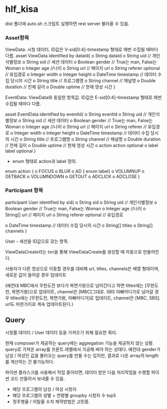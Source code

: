 # hlf_kisa

dist 폴더에 auto.sh 스크립트 실행하면 rest server 불러올 수 있음.

### Asset항목

ViewData: 시청 데이터. ID값은 V-sid[0:4]-timestamp 형태로 매번 수집될 때마다 다름.
asset ViewData identified by dataId{
  o String dataId
  o String uid // 개인식별정보
  o String sid // 세션 데이터
  o Boolean gender // True는 man, False는 Woman
  o Integer age //나이
  o String url // 페이지 url
  o String referer optional // 유입경로
  o Integer width
  o Integer height
  o DateTime timestamp // 데이터 수집 당시의 시간
  o String title // 프로그램명
  o String channel // 채널명
  o Double duration // 전체 길이
  o Double uptime // 현재 영상 시간
}


EventData: ViewData와 동일한 항목값. ID값은 E-sid[0:4]-timestamp 형태로 매번 수집될 때마다 다름.

asset EventData identified by eventId{
  o String eventId
  o String uid // 개인식별정보
  o String sid // 세션 데이터
  o Boolean gender // True는 man, False는 Woman
  o Integer age //나이
  o String url // 페이지 url
  o String referer // 유입경로
  o Integer width
  o Integer height
  o DateTime timestamp // 데이터 수집 당시의 시간
  o String title // 프로그램명
  o String channel // 채널명
  o Double duration // 전체 길이
  o Double uptime // 현재 영상 시간
  o action action optional
  o label label optional
}

+ enum 형태로 action과 label 정의.

enum action {
  o FOCUS
  o BLUR
  o AD
}
enum label{
  o VOLUMNUP
  o GETBACK
  o VOLUMNDOWN
  o GETOUT
  o ADCLICK
  o ADCLOSE
}


### Participant 항목

participant User identified by sid{
  o String sid
  o String uid // 개인식별정보
  o Boolean gender // True는 man, False는 Woman
  o Integer age //나이
  o String[] url // 페이지 url
  o String referer optional // 유입경로
  
  o DateTime timestamp // 데이터 수집 당시의 시간
  o String[] titles
  o String[] channels
}

User - 세션을 ID값으로 갖는 항목.

ViewDataCreate라는 txn을 통해 ViewDataCreate를 생성할 때 자동으로 만들어진다.

사용자가 다른 영상으로 이동할 경우를 대비해 url, titles, channels은 배열 형태이며, 새로운 값이 들어갈 경우 업데이트

(예컨대 MBC에서 무한도전 보다가 복면가왕으로 넘어간다고 하면 titles에는 [무한도전, 복면가왕]으로 업데이트, channel은 [MBC]그대로. SBS 아빠어디가로 넘어갈 경우 titles에는 [무한도전, 복면가왕, 아빠어디가]로 업데이트, channel은 [MBC, SBS]. url도 마찬가지로 계속 업데이트된다.)


## Query

시청률 데이터 / User 데이터 등을 가져오기 위해 필요한 쿼리.

현재 composer가 제공하는 query에는 aggregation 기능을 제공하지 않는 상황. query로 가져온 array를 프론트 레벨에서 가공해 써야 하는 상태다. 예컨대 gender가 남성 / 여성인 값을 불러오는 query를 만들 수는 있지만, 결과로 나온 array의 length를 계산하는 건 불가능하다.

파이썬 플라스크를 사용해서 작업 중이라면, 
데이터 받은 다음 처리작업을 수행할 파이썬 코드 만들어서 보내줄 수 있음.

- 해당 프로그램의 남성 / 여성 시청자
- 해당 프로그램의 성별 + 연령별 groupby 시청자 수 top5
- 정주행율 / 이탈율 수치 제작방법은 고민중.
